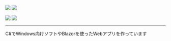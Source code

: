 ![](https://img.shields.io/badge/Age-15-blue?style=for-the-badge)
![](https://img.shields.io/badge/Lang-C%23-green?style=for-the-badge)

![](https://github-readme-stats.vercel.app/api?username=indigo-san&show_icons=true&theme=react)
![](https://github-readme-stats.vercel.app/api/top-langs/?username=indigo-san&theme=react)

---

C#でWindows向けソフトやBlazorを使ったWebアプリを作っています
